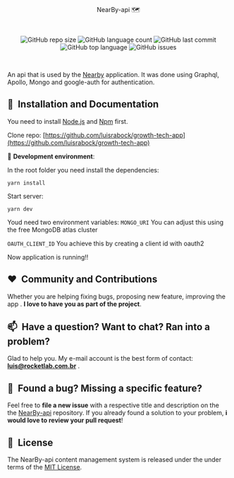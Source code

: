   

<br/>
<p align="center">
    NearBy-api 🗺️
</p>

<br/>
<p align="center">
    <img alt="GitHub repo size" src="https://img.shields.io/github/repo-size/luisrabock/growth-tech-app?style=flat-square">
      <img alt="GitHub language count" src="https://img.shields.io/github/languages/count/luisrabock/nearby-api?style=flat-square">
	<img alt="GitHub last commit" src="https://img.shields.io/github/last-commit/luisrabock/nearby-api?color=blue&style=flat-square">
        <img alt="GitHub top language" src="https://img.shields.io/github/languages/top/luisrabock/nearby-api">
        <img alt="GitHub issues" src="https://img.shields.io/github/issues-raw/luisrabock/nearby-api?color=red">
</p>
<br/>



  
 
An api that is used by the [Nearby](https://github.com/luisrabock/nearby-web) application. It was done using Graphql, Apollo, Mongo and google-auth for authentication.


## 🚀&nbsp; Installation and Documentation

You need to install  [Node.js](https://nodejs.org/en/download/)  and  [Npm]([https://www.npmjs.com/](https://www.npmjs.com/))  first.

Clone repo: [https://github.com/luisrabock/growth-tech-app](https://github.com/luisrabock/growth-tech-app)

🧪 **Development environment**:

In the root folder you need install the dependencies:

```yarn install```

Start server:

```yarn dev```

Youd need   two environment variables:
```MONGO_URI```    You can adjust this using the free MongoDB atlas cluster

```OAUTH_CLIENT_ID```   You achieve this by creating a client id with oauth2


Now application is running!!

## ❤️&nbsp; Community and Contributions

Whether you are helping fixing bugs, proposing new feature, improving the app . **I love to have you as part of the project**.


## 📫&nbsp; Have a question? Want to chat? Ran into a problem?

  
Glad to help you. My e-mail account is the best form of contact: **luis@rocketlab.com.br** .


## 🤝&nbsp; Found a bug? Missing a specific feature?

Feel free to **file a new issue** with a respective title and description on the the [NearBy-api](https://github.com/luisrabock/nearby-api/issues) repository. If you already found a solution to your problem, **i would love to review your pull request**!

## 📘&nbsp; License
The NearBy-api content management system is released under the under terms of the [MIT License](LICENSE).

